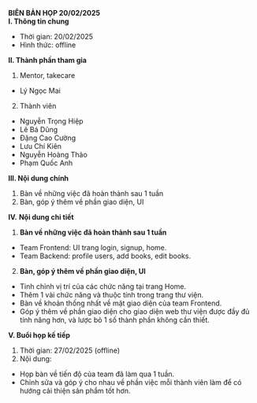 **BIÊN BẢN HỌP 20/02/2025**  
**I. Thông tin chung**

- Thời gian: 20/02/2025  
- Hình thức: offline


**II.  Thành phần tham gia**

1. Mentor, takecare  
- Lý Ngọc Mai  
2. Thành viên  
- Nguyễn Trọng Hiệp  
- Lê Bá Dũng  
- Đặng Cao Cường  
- Lưu Chí Kiên  
- Nguyễn Hoàng Thảo  
- Phạm Quốc Anh


**III. Nội dung chính**

1. Bàn về những việc đã hoàn thành sau 1 tuần  
2. Bàn, góp ý thêm về phần giao diện, UI

**IV.** **Nội dung chi tiết**

1. **Bàn về những việc đã hoàn thành sau 1 tuần**  
- Team Frontend:  UI trang login, signup, home.  
- Team Backend:  profile users, add books, edit books.  
2. **Bàn, góp ý thêm về phần giao diện, UI**  
- Tinh chỉnh vị trí của các chức năng tại trang Home.  
- Thêm 1 vài chức năng và thuộc tính trong trang thư viện.  
- Bàn về khoản thống nhất về mặt giao diện của team Frontend.  
- Góp ý thêm về phần giao diện cho giao diện web thư viện được đầy đủ tính năng hơn, và lược bỏ 1 số thành phần không cần thiết.

**V. Buổi họp kế tiếp**

1. Thời gian: 27/02/2025 (offline)  
2. Nội dung:  
- Họp bàn về tiến độ của team đã làm qua 1 tuần.  
- Chỉnh sửa và góp ý cho nhau về phần việc mỗi thành viên làm để có hướng cải thiện sản phẩm tốt hơn.